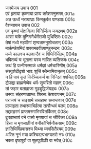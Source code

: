जनमेजय उवाच	001  
एवं हृतायां कृष्णायां प्राप्य क्लेशमनुत्तमम्	001a  
अत ऊर्ध्वं नरव्याघ्राः किमकुर्वत पाण्डवाः	001c  
वैशम्पायन उवाच	002  
एवं कृष्णां मोक्षयित्वा विनिर्जित्य जयद्रथम्	002a  
आसां चक्रे मुनिगणैर्धर्मराजो युधिष्ठिरः	002c  
तेषां मध्ये महर्षीणां शृण्वतामनुशोचताम्	003a  
मार्कण्डेयमिदं वाक्यमब्रवीत्पाण्डुनन्दनः	003c  
मन्ये कालश्च बलवान्दैवं च विधिनिर्मितम्	004a  
भवितव्यं च भूतानां यस्य नास्ति व्यतिक्रमः	004c  
कथं हि पत्नीमस्माकं धर्मज्ञां धर्मचारिणीम्	005a  
संस्पृशेदीदृशो भावः शुचिं स्तैन्यमिवानृतम्	005c  
न हि पापं कृतं किञ्चित्कर्म वा निन्दितं क्वचित्	006a  
द्रौपद्या ब्राह्मणेष्वेव धर्मः सुचरितो महान्	006c  
तां जहार बलाद्राजा मूढबुद्धिर्जयद्रथः	007a  
तस्याः संहरणात्प्राप्तः शिरसः केशवापनम्	007c  
पराजयं च सङ्ग्रामे ससहायः समाप्तवान्	007e  
प्रत्याहृता तथास्माभिर्हत्वा तत्सैन्धवं बलम्	008a  
तद्दारहरणं प्राप्तमस्माभिरवितर्कितम्	008c  
दुःखश्चायं वने वासो मृगयायां च जीविका	009a  
हिंसा च मृगजातीनां वनौकोभिर्वनौकसाम्	009c  
ज्ञातिभिर्विप्रवासश्च मिथ्या व्यवसितैरयम्	009e  
अस्ति नूनं मया कश्चिदल्पभाग्यतरो नरः	010a  
भवता दृष्टपूर्वो वा श्रुतपूर्वोऽपि वा भवेत्	010c  
